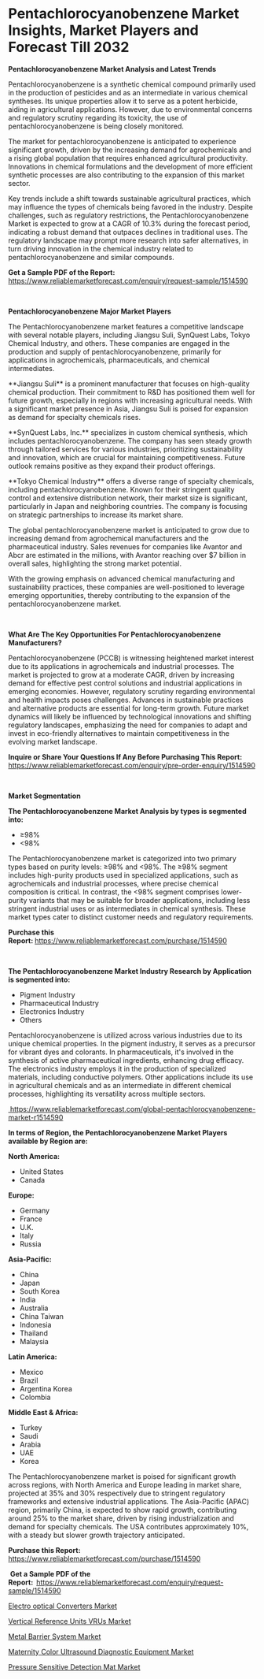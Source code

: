 <p><h1>Pentachlorocyanobenzene Market Insights, Market Players and Forecast Till 2032</h1></p><p><strong>Pentachlorocyanobenzene Market Analysis and Latest Trends</strong></p>
<p><p>Pentachlorocyanobenzene is a synthetic chemical compound primarily used in the production of pesticides and as an intermediate in various chemical syntheses. Its unique properties allow it to serve as a potent herbicide, aiding in agricultural applications. However, due to environmental concerns and regulatory scrutiny regarding its toxicity, the use of pentachlorocyanobenzene is being closely monitored.</p><p>The market for pentachlorocyanobenzene is anticipated to experience significant growth, driven by the increasing demand for agrochemicals and a rising global population that requires enhanced agricultural productivity. Innovations in chemical formulations and the development of more efficient synthetic processes are also contributing to the expansion of this market sector.</p><p>Key trends include a shift towards sustainable agricultural practices, which may influence the types of chemicals being favored in the industry. Despite challenges, such as regulatory restrictions, the Pentachlorocyanobenzene Market is expected to grow at a CAGR of 10.3% during the forecast period, indicating a robust demand that outpaces declines in traditional uses. The regulatory landscape may prompt more research into safer alternatives, in turn driving innovation in the chemical industry related to pentachlorocyanobenzene and similar compounds.</p></p>
<p><strong>Get a Sample PDF of the Report:&nbsp;</strong> <a href="https://www.reliablemarketforecast.com/enquiry/request-sample/1514590?utm_campaign=1897&utm_medium=2&utm_source=Github&utm_content=ia&utm_term=29032025&utm_id=pentachlorocyanobenzene">https://www.reliablemarketforecast.com/enquiry/request-sample/1514590</a></p>
<p>&nbsp;</p>
<p><strong>Pentachlorocyanobenzene Major Market Players</strong></p>
<p><p>The Pentachlorocyanobenzene market features a competitive landscape with several notable players, including Jiangsu Suli, SynQuest Labs, Tokyo Chemical Industry, and others. These companies are engaged in the production and supply of pentachlorocyanobenzene, primarily for applications in agrochemicals, pharmaceuticals, and chemical intermediates.</p><p>**Jiangsu Suli** is a prominent manufacturer that focuses on high-quality chemical production. Their commitment to R&D has positioned them well for future growth, especially in regions with increasing agricultural needs. With a significant market presence in Asia, Jiangsu Suli is poised for expansion as demand for specialty chemicals rises.</p><p>**SynQuest Labs, Inc.** specializes in custom chemical synthesis, which includes pentachlorocyanobenzene. The company has seen steady growth through tailored services for various industries, prioritizing sustainability and innovation, which are crucial for maintaining competitiveness. Future outlook remains positive as they expand their product offerings.</p><p>**Tokyo Chemical Industry** offers a diverse range of specialty chemicals, including pentachlorocyanobenzene. Known for their stringent quality control and extensive distribution network, their market size is significant, particularly in Japan and neighboring countries. The company is focusing on strategic partnerships to increase its market share.</p><p>The global pentachlorocyanobenzene market is anticipated to grow due to increasing demand from agrochemical manufacturers and the pharmaceutical industry. Sales revenues for companies like Avantor and Abcr are estimated in the millions, with Avantor reaching over $7 billion in overall sales, highlighting the strong market potential.</p><p>With the growing emphasis on advanced chemical manufacturing and sustainability practices, these companies are well-positioned to leverage emerging opportunities, thereby contributing to the expansion of the pentachlorocyanobenzene market.</p></p>
<p>&nbsp;</p>
<p><strong>What Are The Key Opportunities For Pentachlorocyanobenzene Manufacturers?</strong></p>
<p><p>Pentachlorocyanobenzene (PCCB) is witnessing heightened market interest due to its applications in agrochemicals and industrial processes. The market is projected to grow at a moderate CAGR, driven by increasing demand for effective pest control solutions and industrial applications in emerging economies. However, regulatory scrutiny regarding environmental and health impacts poses challenges. Advances in sustainable practices and alternative products are essential for long-term growth. Future market dynamics will likely be influenced by technological innovations and shifting regulatory landscapes, emphasizing the need for companies to adapt and invest in eco-friendly alternatives to maintain competitiveness in the evolving market landscape.</p></p>
<p><strong>Inquire or Share Your Questions If Any Before Purchasing This Report:</strong> <a href="https://www.reliablemarketforecast.com/enquiry/pre-order-enquiry/1514590?utm_campaign=1897&utm_medium=2&utm_source=Github&utm_content=ia&utm_term=29032025&utm_id=pentachlorocyanobenzene">https://www.reliablemarketforecast.com/enquiry/pre-order-enquiry/1514590</a></p>
<p>&nbsp;</p>
<p><strong>Market Segmentation</strong></p>
<p><strong>The Pentachlorocyanobenzene Market Analysis by types is segmented into:</strong></p>
<p><ul><li>≥98%</li><li><98%</li></ul></p>
<p><p>The Pentachlorocyanobenzene market is categorized into two primary types based on purity levels: ≥98% and <98%. The ≥98% segment includes high-purity products used in specialized applications, such as agrochemicals and industrial processes, where precise chemical composition is critical. In contrast, the <98% segment comprises lower-purity variants that may be suitable for broader applications, including less stringent industrial uses or as intermediates in chemical synthesis. These market types cater to distinct customer needs and regulatory requirements.</p></p>
<p><strong>Purchase this Report:&nbsp;</strong><a href="https://www.reliablemarketforecast.com/purchase/1514590?utm_campaign=1897&utm_medium=2&utm_source=Github&utm_content=ia&utm_term=29032025&utm_id=pentachlorocyanobenzene">https://www.reliablemarketforecast.com/purchase/1514590</a></p>
<p>&nbsp;</p>
<p><strong>The Pentachlorocyanobenzene Market Industry Research by Application is segmented into:</strong></p>
<p><ul><li>Pigment Industry</li><li>Pharmaceutical Industry</li><li>Electronics Industry</li><li>Others</li></ul></p>
<p><p>Pentachlorocyanobenzene is utilized across various industries due to its unique chemical properties. In the pigment industry, it serves as a precursor for vibrant dyes and colorants. In pharmaceuticals, it's involved in the synthesis of active pharmaceutical ingredients, enhancing drug efficacy. The electronics industry employs it in the production of specialized materials, including conductive polymers. Other applications include its use in agricultural chemicals and as an intermediate in different chemical processes, highlighting its versatility across multiple sectors.</p></p>
<p><a href="https://www.reliablemarketforecast.com/global-pentachlorocyanobenzene-market-r1514590?utm_campaign=1897&utm_medium=2&utm_source=Github&utm_content=ia&utm_term=29032025&utm_id=pentachlorocyanobenzene">&nbsp;https://www.reliablemarketforecast.com/global-pentachlorocyanobenzene-market-r1514590</a></p>
<p><strong>In terms of Region, the Pentachlorocyanobenzene Market Players available by Region are:</strong></p>
<p>
    <p> <strong> North America: </strong>
        <ul>
            <li>United States</li>
            <li>Canada</li>
        </ul>
        </p> 
    <p> <strong> Europe: </strong>
        <ul>
            <li>Germany</li>
            <li>France</li>
            <li>U.K.</li>
            <li>Italy</li>
            <li>Russia</li>
        </ul>
        </p> 
    <p> <strong> Asia-Pacific: </strong>
        <ul>
            <li>China</li>
            <li>Japan</li>
            <li>South Korea</li>
            <li>India</li>
            <li>Australia</li>
            <li>China Taiwan</li>
            <li>Indonesia</li>
            <li>Thailand</li>
            <li>Malaysia</li>
        </ul>
        </p> 
    <p> <strong> Latin America: </strong>
        <ul>
            <li>Mexico</li>
            <li>Brazil</li>
            <li>Argentina Korea</li>
            <li>Colombia</li>
        </ul>
        </p> 
    <p> <strong> Middle East & Africa: </strong>
        <ul>
            <li>Turkey</li>
            <li>Saudi</li>
            <li>Arabia</li>
            <li>UAE</li>
            <li>Korea</li>
        </ul>
    </p>
    </p>
<p><p>The Pentachlorocyanobenzene market is poised for significant growth across regions, with North America and Europe leading in market share, projected at 35% and 30% respectively due to stringent regulatory frameworks and extensive industrial applications. The Asia-Pacific (APAC) region, primarily China, is expected to show rapid growth, contributing around 25% to the market share, driven by rising industrialization and demand for specialty chemicals. The USA contributes approximately 10%, with a steady but slower growth trajectory anticipated.</p></p>
<p><strong>Purchase this Report: </strong><a href="https://www.reliablemarketforecast.com/purchase/1514590?utm_campaign=1897&utm_medium=2&utm_source=Github&utm_content=ia&utm_term=29032025&utm_id=pentachlorocyanobenzene">https://www.reliablemarketforecast.com/purchase/1514590</a></p>
<p>&nbsp;<strong>Get a Sample PDF of the Report:&nbsp;&nbsp;</strong><a href="https://www.reliablemarketforecast.com/enquiry/request-sample/1514590?utm_campaign=1897&utm_medium=2&utm_source=Github&utm_content=ia&utm_term=29032025&utm_id=pentachlorocyanobenzene">https://www.reliablemarketforecast.com/enquiry/request-sample/1514590</a></p>
<p><strong></strong></p>
<p><p><a href="https://github.com/shongranch73/Market-Research-Report-List-1/blob/main/electro-optical-converters-market.md?utm_campaign=1897&utm_medium=2&utm_source=Github&utm_content=ia&utm_term=29032025&utm_id=pentachlorocyanobenzene">Electro optical Converters Market</a></p><p><a href="https://github.com/bordzjisela/Market-Research-Report-List-1/blob/main/vertical-reference-units-vrus-market.md?utm_campaign=1897&utm_medium=2&utm_source=Github&utm_content=ia&utm_term=29032025&utm_id=pentachlorocyanobenzene">Vertical Reference Units VRUs Market</a></p><p><a href="https://github.com/amourdeeks8j/Market-Research-Report-List-1/blob/main/metal-barrier-system-market.md?utm_campaign=1897&utm_medium=2&utm_source=Github&utm_content=ia&utm_term=29032025&utm_id=pentachlorocyanobenzene">Metal Barrier System Market</a></p><p><a href="https://github.com/stvnpukaj10/Market-Research-Report-List-1/blob/main/maternity-color-ultrasound-diagnostic-equipment-market.md?utm_campaign=1897&utm_medium=2&utm_source=Github&utm_content=ia&utm_term=29032025&utm_id=pentachlorocyanobenzene">Maternity Color Ultrasound Diagnostic Equipment Market</a></p><p><a href="https://github.com/sakourkishev/Market-Research-Report-List-1/blob/main/pressure-sensitive-detection-mat-market.md?utm_campaign=1897&utm_medium=2&utm_source=Github&utm_content=ia&utm_term=29032025&utm_id=pentachlorocyanobenzene">Pressure Sensitive Detection Mat Market</a></p></p>